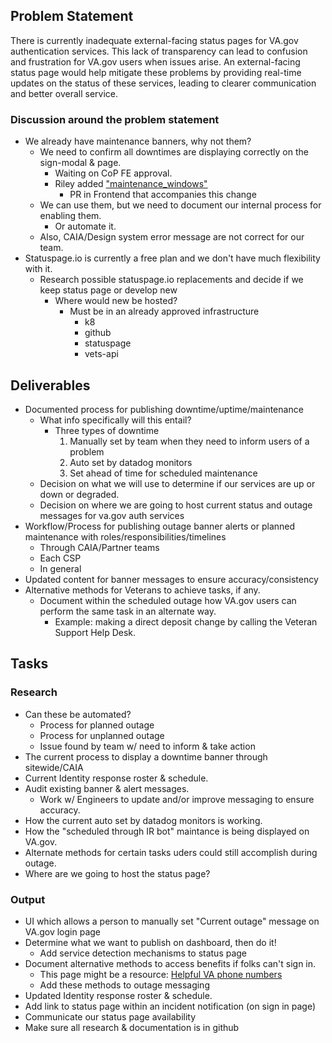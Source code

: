 ## Problem Statement

There is currently inadequate external-facing status pages for VA.gov authentication services. This lack of transparency can lead to confusion and frustration for VA.gov users when issues arise. An external-facing status page would help mitigate these problems by providing real-time updates on the status of these services, leading to clearer communication and better overall service.

### Discussion around the problem statement
- We already have maintenance banners, why not them?
  - We need to confirm all downtimes are displaying correctly on the sign-modal & page.
    - Waiting on CoP FE approval.
    - Riley added ["maintenance_windows"](https://api.va.gov/v0/backend_statuses)
      - PR in Frontend that accompanies this change
  - We can use them, but we need to document our internal process for enabling them.
    - Or automate it.
  - Also, CAIA/Design system error message are not correct for our team.
- Statuspage.io is currently a free plan and we don't have much flexibility with it.
    - Research possible statuspage.io replacements and decide if we keep status page or develop new
      - Where would new be hosted?
        - Must be in an already approved infrastructure
          - k8
          - github
          - statuspage
          - vets-api

## Deliverables
- Documented process for publishing downtime/uptime/maintenance
  - What info specifically will this entail?
    - Three types of downtime
      1. Manually set by team when they need to inform users of a problem
      2. Auto set by datadog monitors
      3. Set ahead of time for scheduled maintenance
  - Decision on what we will use to determine if our services are up or down or degraded.
  - Decision on where we are going to host current status and outage messages for va.gov auth services
- Workflow/Process for publishing outage banner alerts or planned maintenance with roles/responsibilities/timelines
  - Through CAIA/Partner teams 
  - Each CSP
  - In general
- Updated content for banner messages to ensure accuracy/consistency
- Alternative methods for Veterans to achieve tasks, if any.
  - Document within the scheduled outage how VA.gov users can perform the same task in an alternate way.
    - Example: making a direct deposit change by calling the Veteran Support Help Desk.
   
## Tasks

### Research 
- Can these be automated?
  - Process for planned outage
  - Process for unplanned outage
  - Issue found by team w/ need to inform & take action
- The current process to display a downtime banner through sitewide/CAIA
- Current Identity response roster & schedule.
- Audit existing banner & alert messages.
  - Work w/ Engineers to update and/or improve messaging to ensure accuracy.
- How the current auto set by datadog monitors is working.
- How the "scheduled through IR bot" maintance is being displayed on VA.gov.
- Alternate methods for certain tasks uders could still accomplish during outage.
- Where are we going to host the status page?

### Output
- UI which allows a person to manually set "Current outage" message on VA.gov login page
- Determine what we want to publish on dashboard, then do it!
  - Add service detection mechanisms to status page
- Document alternative methods to access benefits if folks can't sign in.
  - This page might be a resource: [Helpful VA phone numbers](https://www.va.gov/resources/helpful-va-phone-numbers/)
  - Add these methods to outage messaging
- Updated Identity response roster & schedule.
- Add link to status page within an incident notification (on sign in page)
- Communicate our status page availability
- Make sure all research & documentation is in github
